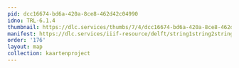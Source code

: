 ```yaml
---
pid: dcc16674-bd6a-420a-8ce8-462d42c04990
idno: TRL-6.1.4
thumbnail: https://dlc.services/thumbs/7/4/dcc16674-bd6a-420a-8ce8-462d42c04990/full/400,339/0/default.jpg
manifest: https://dlc.services/iiif-resource/delft/string1string2string3/kaartenproject-2007/TRL-6.1.4
order: '176'
layout: map
collection: kaartenproject
---
```

